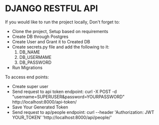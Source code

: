 # DJANGO RESTFUL API

If you would like to run the project locally, Don't forget to:
- Clone the project, Setup based on requirements
- Create DB through Postgres
- Create User and Grant it to Created DB
- Create secrets.py file and add the following to it:
    1. DB_NAME
    2. DB_USERMAME
    3. DB_PASSWORD
- Run Migrations

To access end points:
- Create super user
- Send request to api token endpoint:
    curl -X POST -d "username=SUPERUSER&password=YOURPASSWORD" http://localhost:8000/api-token/
- Save Your Generated Token
- Send request to ap/people endpoint:
    curl --header 'Authorization: JWT YOUR_TOKEN’ 'http://localhost:8000/api/people/'